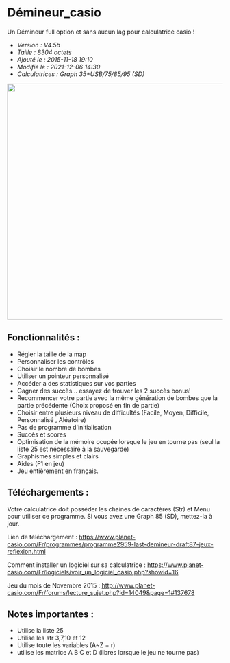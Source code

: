 # Démineur_casio

Un Démineur full option et sans aucun lag pour calculatrice casio !

- *Version : V4.5b*
- *Taille : 8304 octets*
- *Ajouté le : 2015-11-18 19:10*
- *Modifié le : 2021-12-06 14:30*
- *Calculatrices : Graph 35+USB/75/85/95 (SD)* 

<img src="https://user-images.githubusercontent.com/38099970/144854732-c418628f-f7e1-4671-8dbc-f2bc73c448b3.gif" width="550px">

## Fonctionnalités :

- Régler la taille de la map
- Personnaliser les contrôles
- Choisir le nombre de bombes
- Utiliser un pointeur personnalisé
- Accéder a des statistiques sur vos parties
- Gagner des succès... essayez de trouver les 2 succès bonus! 
- Recommencer votre partie avec la même génération de bombes que la partie précédente
(Choix proposé en fin de partie)
- Choisir entre plusieurs niveau de difficultés (Facile, Moyen, Difficile, Personnalisé , Aléatoire) 
- Pas de programme d'initialisation
- Succès et scores 
- Optimisation de la mémoire ocupée lorsque le jeu en tourne pas (seul la liste 25 est nécessaire à la sauvegarde)
- Graphismes simples et clairs
- Aides (F1 en jeu)
- Jeu entièrement en français.

## Téléchargements :

Votre calculatrice doit posséder les chaines de caractères (Str) et Menu pour utiliser ce programme. Si vous avez une Graph 85 (SD), mettez-la à jour.

Lien de téléchargement : https://www.planet-casio.com/Fr/programmes/programme2959-last-demineur-draft87-jeux-reflexion.html

Comment installer un logiciel sur sa calculatrice : https://www.planet-casio.com/Fr/logiciels/voir_un_logiciel_casio.php?showid=16

Jeu du mois de Novembre 2015 : http://www.planet-casio.com/Fr/forums/lecture_sujet.php?id=14049&page=1#137678

## Notes importantes :

- Utilise la liste 25 
- Utilise les str 3,7,10 et 12
- Utilise toute les variables (A~Z + r)
- utilise les matrice A B C et D (libres lorsque le jeu ne tourne pas)
